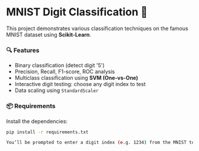 # MNIST Digit Classification 🧠

This project demonstrates various classification techniques on the famous MNIST dataset using **Scikit-Learn**.

### 🔍 Features
- Binary classification (detect digit '5')
- Precision, Recall, F1-score, ROC analysis
- Multiclass classification using **SVM (One-vs-One)**
- Interactive digit testing: choose any digit index to test
- Data scaling using `StandardScaler`

### 📦 Requirements
Install the dependencies:
```bash
pip install -r requirements.txt

You’ll be prompted to enter a digit index (e.g. 1234) from the MNIST test set, and the model will predict it.